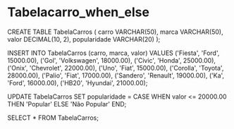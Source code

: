 # Tabelacarro_when_else

CREATE TABLE TabelaCarros (
    carro VARCHAR(50),
    marca VARCHAR(50),
    valor DECIMAL(10, 2),
    popularidade VARCHAR(20)
);

INSERT INTO TabelaCarros (carro, marca, valor)
VALUES
    ('Fiesta', 'Ford', 15000.00),
    ('Gol', 'Volkswagen', 18000.00),
    ('Civic', 'Honda', 25000.00),
    ('Onix', 'Chevrolet', 22000.00),
    ('Uno', 'Fiat', 15000.00),
    ('Corolla', 'Toyota', 28000.00),
    ('Palio', 'Fiat', 17000.00),
    ('Sandero', 'Renault', 19000.00),
    ('Ka', 'Ford', 16000.00),
    ('HB20', 'Hyundai', 21000.00);

UPDATE TabelaCarros
SET popularidade = CASE
    WHEN valor <= 20000.00 THEN 'Popular'
    ELSE 'Não Popular'
END;

SELECT * FROM TabelaCarros;
